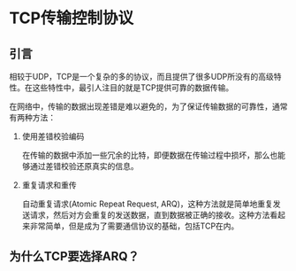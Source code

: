 # TCP传输控制协议

## 引言

相较于UDP，TCP是一个复杂的多的协议，而且提供了很多UDP所没有的高级特性。在这些特性中，最引人注目的就是TCP提供可靠的数据传输。

在网络中，传输的数据出现差错是难以避免的，为了保证传输数据的可靠性，通常有两种方法：

1. 使用差错校验编码

    在传输的数据中添加一些冗余的比特，即便数据在传输过程中损坏，那么也能够通过差错校验还原真实的信息。

2. 重复请求和重传

    自动重复请求(Atomic Repeat Request, ARQ)，这种方法就是简单地重复发送请求，然后对方会重复的发送数据，直到数据被正确的接收。这种方法看起来非常简单，但是成为了需要通信协议的基础，包括TCP在内。

## 为什么TCP要选择ARQ？
